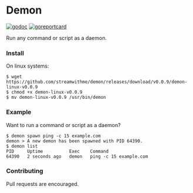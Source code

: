 # Demon

[![godoc](https://godoc.org/github.com/streamwithme/demon?status.svg)](https://godoc.org/github.com/streamwithme/demon)
[![goreportcard](https://goreportcard.com/badge/github.com/streamwithme/demon)](https://goreportcard.com/report/github.com/streamwithme/demon)

Run any command or script as a daemon.

### Install

On linux systems:

```console
$ wget https://github.com/streamwithme/demon/releases/download/v0.0.9/demon-linux-v0.0.9
$ chmod +x demon-linux-v0.0.9
$ mv demon-linux-v0.0.9 /usr/bin/demon
```

### Example

Want to run a command or script as a daemon?

```console
$ demon spawn ping -c 15 example.com
demon > A new demon has been spawned with PID 64390.
$ demon list
PID  	Uptime       	Exec 	Command
64390	2 seconds ago	demon	ping -c 15 example.com
```

### Contributing

Pull requests are encouraged.
